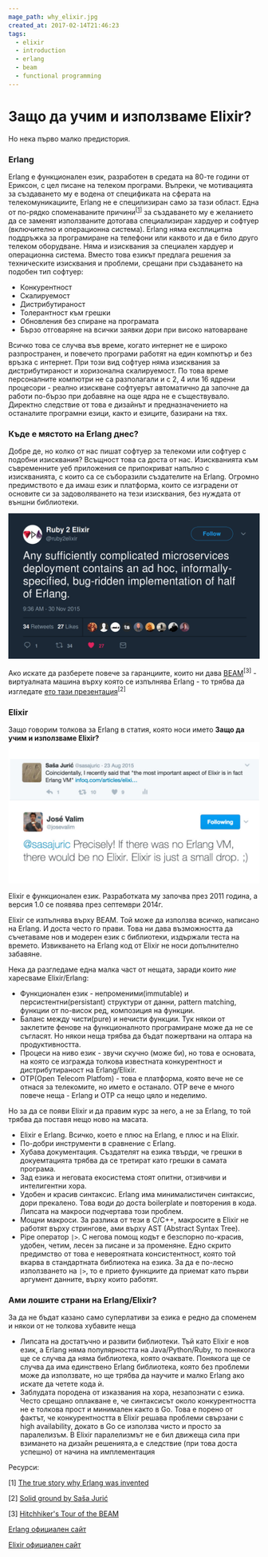 ```yaml
---
mage_path: why_elixir.jpg
created_at: 2017-02-14T21:46:23
tags:
  - elixir
  - introduction
  - erlang
  - beam
  - functional programming
---
```


# Защо да учим и използваме Elixir?

Но нека първо малко предистория.
### Erlang
Erlang е функционален език, разработен в средата на 80-те години от Ериксон, с цел писане на телеком програми. Въпреки, че мотивацията за създаването му  е водена от спецификата на сферата на телекомуникациите, Erlang не е специлизиран само за тази област. Eдна от по-рядко споменаваните причини<sup>[[1](https://www.erlang-factory.com/upload/presentations/416/MikeWilliams.pdf)]</sup>  за създаването му е желанието да се заменят използваните дотогава специализиран хардуер и софтуер (включително и операционна система). Erlang няма експлицитна поддръжка за програмиране на телефони или каквото и да е било друго телеком оборудване. Няма и изисквания за специален хардуер и операционна система. Вместо това езикът предлага решения за техническите изисквания и проблеми, срещани при създаването на подобен тип софтуер:
- Конкурентност
- Скалируемост
- Дистрибутираност      
- Толерантност към грешки
- Обновления без спиране на програмата
- Бързо отговаряне на всички заявки дори при високо натоварване


Всичко това се случва във време, когато интернет не е широко разпространен, и повечето програми работят на един компютър и без връзка с интернет. При този вид софтуер няма изисквания за дистрибутираност и хоризонална скалируемост. По това време персоналните компютри не са разполагали и с 2, 4 или  16 ядрени процесори - реално изискване софтуерът автоматично да започне да работи по-бързо при добавяне на още ядра не е съществувало. Директно следствие от това е дизайнът и предназначението на останалите програмни езици, както и езиците, базирани  на тях. 

### Къде е мястото на Erlang днес?
Добре де, но колко от нас пишат софтуер за телекоми или софтуер с подобни изисквания? Всъщност това са доста от нас. Изискванията към съвременните уеб приложения се припокриват напълно с изискванията, с които са се съборазили създателите на Erlang. Огромно предимството е да имаш език и платформа, които се изградени от основите си за задоволяването на тези изисквания, без нуждата от външни библиотеки.

![Ad-hoc Erlang implementation](https://raw.githubusercontent.com/IvanIvanoff/blog/master/assets/erlang_ad_hoc_implement.png)

Ако искате да разберете повече за гаранциите, които ни дава [BEAM](http://www.erlang-factory.com/upload/presentations/708/HitchhikersTouroftheBEAM.pdf)<sup>[3]</sup> - виртуалната машина върху която се изпълнява Erlang - то трябва да изгледате [ето тази презентация](https://www.youtube.com/watch?v=5SbWapbXhKo)<sup>[2]</sup>
### Elixir

Защо говорим толкова за Erlang в статия, която носи името **Защо да учим и използваме Elixir?**
![Best part of Elixir tweet](https://raw.githubusercontent.com/IvanIvanoff/blog/master/assets/elixir_most_important_part.png)

Elixir е функционален език. Разработката му започва през 2011 година, а версия 1.0 се появява през септември 2014г.

Elixir се изпълнява върху BEAM. Той може да използва всичко, написано на Erlang. И доста често го прави. Това ни дава възможността да съчетаваме нов и модерен език с библиотеки, издържали теста на времето. Извикването на Erlang код от Elixir не носи допълнително забавяне. 

Нека да разгледаме една малка част от нещата, заради които *ние* харесваме Elixir/Erlang:
- Функционален език - непроменими(immutable) и персистентни(persistant) структури от данни, pattern matching, функции от по-висок ред, композиция на функции.
- Баланс между чисти(pure) и нечисти функции. Тук някои от заклетите фенове на функционалното програмиране може да не се съгласят. Но някои неща трябва да бъдат пожертвани на олтара на продуктивността.
- Процеси на ниво език - звучи скучно (може би), но това е основата, на която се изгражда толкова известната конкурентност и дистрибутираност на Erlang/Elixir.
- OTP(Open Telecom Platfom) - това е платформа, която вече не се отнася за телекомите, но името е останало. OTP вече е много повече неща - Erlang и OTP са нещо цяло и неделимо.

Но за да се появи Elixir и да правим курс за него, а не за Erlang, то той трябва да поставя нещо ново на масата.
- Elixir е Erlang. Всичко, което е плюс на Erlang, е плюс и на Elixir.
- По-добри инструменти в сравнение с Erlang.
- Хубава документация. Създателят на езика твърди, че грешки в докуемтацията трябва да се третират като грешки в самата програма.
- Зад езика и неговата екосистема стоят опитни, отзивчиви и интелигентни хора.
- Удобен и красив синтаксис. Erlang има минималистичен синтаксис, дори прекалено. Това води до доста boilerplate и повторения в кода. Липсата на макроси подчертава този проблем. 
- Мощни макроси. За разлика от тези в С/С++, макросите в Elixir не работят върху стрингове, ами върху AST (Abstract Syntax Tree).
- Pipe оператор `|>`. С негова помощ кодът е безспорно по-красив, удобен, четим, лесен за писане и за променяне. Едно скрито предимство от това е невероятната консистентност, която той вкарва в стандартната библиотека на езика. За да e по-лесно използването на `|>`, то е прието функциите да приемат като първи аргумент данните, върху които работят. 



### Ами лошите страни на Erlang/Elixir?
За да не бъдат казано само суперлативи за езика е редно да споменем и някои от не толкова хубавите неща
- Липсата на достатъчно и развити библиотеки. Тъй като Elixir е нов език, а Erlang няма популярността на Java/Python/Ruby, то понякога ще се случва да няма библиотека, която очаквате. Понякога ще се случва да има единствено Erlang библиотека, която без проблеми може да използвате, но ще трябва да научите и малко Erlang ако искате да четете кода ѝ.
- Заблудата породена от изказвания на хора, незапознати с езика. Често срещано оплакване е, че синтаксисът около конкурентността не е толкова прост и минимален както в Go. Това е порено от фактът, че конкурентността в Elixir решава проблеми свързани с high availability, докато в Go се използва чисто и просто за паралелизъм. В Elixir паралелизмът не е бил движеща сила при взимането на дизайн решенията,а е следствие (при това доста успешно) от начина на имплементация


Ресурси:

[1] [The true story why Erlang was invented](https://www.erlang-factory.com/upload/presentations/416/MikeWilliams.pdf)

[2] [Solid ground by Saša Jurić](https://www.youtube.com/watch?v=5SbWapbXhKo)

[3] [Hitchhiker's Tour of the BEAM](http://www.erlang-factory.com/upload/presentations/708/HitchhikersTouroftheBEAM.pdf)

[Erlang официален сайт](http://www.erlang.org/)

[Elixir официален сайт](https://elixir-lang.org/)
